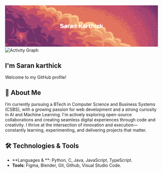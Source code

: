 ![My GitHub Banner](./banner.png)
![Activity Graph](https://github-readme-activity-graph.vercel.app/graph?username=saran612&theme=rogue)

## I'm Saran karthick 

Welcome to my GitHub profile!

## 🚀 About Me
  I’m currently pursuing a BTech in Computer Science and Business Systems (CSBS), with a growing passion for web development and a strong curiosity in AI and Machine Learning. I'm actively exploring open-source collaborations and creating seamless digital experiences through code and creativity. I thrive at the intersection of innovation and execution—constantly learning, experimenting, and delivering projects that matter.

## 🛠️ Technologies & Tools
- **Languages & **: Python, C, Java, JavaScript, TypeScript.
- **Tools**: Figma, Blender, Git, Github, Visual Studio Code.


